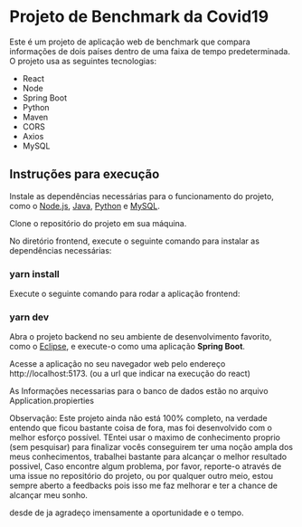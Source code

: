 # Projeto de Benchmark da Covid19
Este é um projeto de aplicação web de benchmark que compara informações de dois países dentro de uma faixa de tempo predeterminada. O projeto usa as seguintes tecnologias:

- React
- Node
- Spring Boot
- Python
- Maven
- CORS
- Axios
- MySQL

## Instruções para execução
Instale as dependências necessárias para o funcionamento do projeto, como o [Node.js](https://nodejs.org/en/download/), [Java](https://www.java.com/en/download/), [Python](https://www.python.org/downloads/) e [MySQL](https://dev.mysql.com/downloads/).

Clone o repositório do projeto em sua máquina.

No diretório frontend, execute o seguinte comando para instalar as dependências necessárias:
### yarn install
Execute o seguinte comando para rodar a aplicação frontend:
### yarn dev
Abra o projeto backend no seu ambiente de desenvolvimento favorito, como o [Eclipse](https://www.eclipse.org/downloads/), e execute-o como uma aplicação **Spring Boot**.

Acesse a aplicação no seu navegador web pelo endereço http://localhost:5173. (ou a url que indicar na execução do react)

As Informações necessarias para o banco de dados estão no arquivo Application.propierties

Observação: Este projeto ainda não está 100% completo, na verdade entendo que ficou bastante coisa de fora, mas foi desenvolvido com o melhor esforço possível. TEntei usar o maximo de conhecimento proprio (sem pesquisar) para finalizar vocês conseguirem ter uma noção ampla dos meus conhecimentos, trabalhei bastante para alcançar o melhor resultado possivel, Caso encontre algum problema, por favor, reporte-o através de uma issue no repositório do projeto, ou por qualquer outro meio, estou sempre aberto a feedbacks pois isso me faz melhorar e ter a chance de alcançar meu sonho.

desde de ja agradeço imensamente a oportunidade e o tempo.
